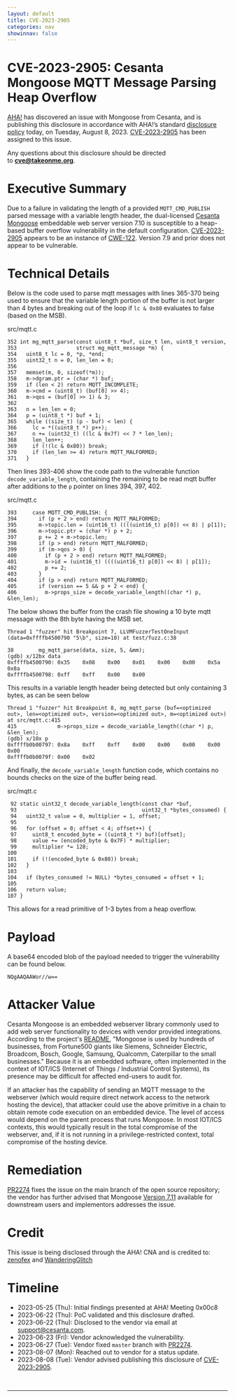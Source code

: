 ```yaml
---
layout: default
title: CVE-2023-2905
categories: nav
showinnav: false
---
```


# CVE-2023-2905: Cesanta Mongoose MQTT Message Parsing Heap Overflow

[AHA!] has discovered an issue with Mongoose from Cesanta, and is publishing this disclosure in accordance with AHA!’s standard [disclosure policy](https://takeonme.org/cve.html) today, on Tuesday, August 8, 2023. [CVE-2023-2905] has been assigned to this issue.

Any questions about this disclosure should be directed to **cve@takeonme.org**.

# Executive Summary

Due to a failure in validating the length of a provided `MQTT_CMD_PUBLISH` parsed message with a variable length header, the dual-licensed [Cesanta Mongoose](https://github.com/cesanta/mongoose) embeddable web server version 7.10 is susceptible to a heap-based buffer overflow vulnerability in the default configuration. [CVE-2023-2905] appears to be an instance of [CWE-122](https://cwe.mitre.org/data/definitions/122.html). Version 7.9 and prior does not appear to be vulnerable.

# Technical Details

Below is the code used to parse mqtt messages with lines 365-370 being used to ensure that the variable length portion of the buffer is not larger than 4 bytes and breaking out of the loop if `lc & 0x80` evaluates to false (based on the MSB).

src/mqtt.c
```
352 int mg_mqtt_parse(const uint8_t *buf, size_t len, uint8_t version,
353                   struct mg_mqtt_message *m) {
354   uint8_t lc = 0, *p, *end;
355   uint32_t n = 0, len_len = 0;
356
357   memset(m, 0, sizeof(*m));
358   m->dgram.ptr = (char *) buf;
359   if (len < 2) return MQTT_INCOMPLETE;
360   m->cmd = (uint8_t) (buf[0] >> 4);
361   m->qos = (buf[0] >> 1) & 3;
362
363   n = len_len = 0;
364   p = (uint8_t *) buf + 1;
365   while ((size_t) (p - buf) < len) {
366     lc = *((uint8_t *) p++);
367     n += (uint32_t) ((lc & 0x7f) << 7 * len_len);
368     len_len++;
369     if (!(lc & 0x80)) break;
370     if (len_len >= 4) return MQTT_MALFORMED;
371   }
```

Then lines 393-406 show the code path to the vulnerable function `decode_variable_length`, containing the remaining to be read mqtt buffer after additions to the `p` pointer on lines 394, 397, 402.

src/mqtt.c
```
393     case MQTT_CMD_PUBLISH: {
394       if (p + 2 > end) return MQTT_MALFORMED;
395       m->topic.len = (uint16_t) ((((uint16_t) p[0]) << 8) | p[1]);
396       m->topic.ptr = (char *) p + 2;
397       p += 2 + m->topic.len;
398       if (p > end) return MQTT_MALFORMED;
399       if (m->qos > 0) {
400         if (p + 2 > end) return MQTT_MALFORMED;
401         m->id = (uint16_t) ((((uint16_t) p[0]) << 8) | p[1]);
402         p += 2;
403       }
404       if (p > end) return MQTT_MALFORMED;
405       if (version == 5 && p + 2 < end) {
406         m->props_size = decode_variable_length((char *) p, &len_len);
```

The below shows the buffer from the crash file showing a 10 byte mqtt message with the 8th byte having the MSB set. 

```
Thread 1 "fuzzer" hit Breakpoint 7, LLVMFuzzerTestOneInput (data=0xffffb4500790 "5\b", size=10) at test/fuzz.c:38

38        mg_mqtt_parse(data, size, 5, &mm);
(gdb) x/12bx data
0xffffb4500790: 0x35    0x08    0x00    0x01    0x00    0x00    0x5a    0x8a
0xffffb4500798: 0xff    0xff    0x00    0x00
```

This results in a variable length header being detected but only containing 3 bytes, as can be seen below

```
Thread 1 "fuzzer" hit Breakpoint 8, mg_mqtt_parse (buf=<optimized out>, len=<optimized out>, version=<optimized out>, m=<optimized out>) at src/mqtt.c:415
415             m->props_size = decode_variable_length((char *) p, &len_len);
(gdb) x/10x p
0xffffb0b00797: 0x8a    0xff    0xff    0x00    0x00    0x00    0x00    0x00
0xffffb0b0079f: 0x00    0x02
```

And finally, the `decode_variable_length` function code, which contains no bounds checks on the size of the buffer being read.

src/mqtt.c
```
 92 static uint32_t decode_variable_length(const char *buf,
 93                                        uint32_t *bytes_consumed) {
 94   uint32_t value = 0, multiplier = 1, offset;
 95
 96   for (offset = 0; offset < 4; offset++) {
 97     uint8_t encoded_byte = ((uint8_t *) buf)[offset];
 98     value += (encoded_byte & 0x7F) * multiplier;
 99     multiplier *= 128;
100
101     if (!(encoded_byte & 0x80)) break;
102   }
103
104   if (bytes_consumed != NULL) *bytes_consumed = offset + 1;
105
106   return value;
107 }
```

This allows for a read primitive of 1-3 bytes from a heap overflow.

# Payload

A base64 encoded blob of the payload needed to trigger the vulnerability can be found below.

```
NQgAAQAAWor//w==
```


# Attacker Value

Cesanta Mongoose is an embedded webserver library commonly used to add web server functionality to devices with vendor provided integrations. According to the project's [README](https://github.com/cesanta/mongoose), "Mongoose is used by hundreds of businesses, from Fortune500 giants like Siemens, Schneider Electric, Broadcom, Bosch, Google, Samsung, Qualcomm, Caterpillar to the small businesses." Because it is an embedded software, often implemented in the context of  IOT/ICS (Internet of Things / Industrial Control Systems), its presence may be difficult for affected end-users to audit for.

If an attacker has the capability of sending an MQTT message to the webserver (which would require direct network access to the network hosting the device), that attacker could use the above primitive in a chain to obtain remote code execution on an embedded device. The level of access would depend on the parent process that runs Mongoose. In most IOT/ICS contexts, this would typically result in the total compromise of the webserver, and, if it is not running in a privilege-restricted context, total compromise of the hosting device.

# Remediation

[PR2274](https://github.com/cesanta/mongoose/pull/2274) fixes the issue on the main branch of the open source repository; the vendor has further advised that Mongoose [Version 7.11](https://github.com/cesanta/mongoose/releases/tag/7.11) available for downstream users and implementors addresses the issue.

# Credit

This issue is being disclosed through the AHA! CNA and is credited to: [zenofex](https://mastodon.social/@zenofex) and [WanderingGlitch](https://infosec.exchange/@WanderingGlitch)

# Timeline

* 2023-05-25 (Thu): Initial findings presented at AHA! Meeting 0x00c8
* 2023-06-22 (Thu): PoC validated and this disclosure drafted.
* 2023-06-22 (Thu): Disclosed to the vendor via email at support@cesanta.com.
* 2023-06-23 (Fri): Vendor acknowledged the vulnerability.
* 2023-06-27 (Tue): Vendor fixed `master` branch with [PR2274](https://github.com/cesanta/mongoose/pull/2274).
* 2023-08-07 (Mon): Reached out to vendor for a status update.
* 2023-08-08 (Tue): Vendor advised publishing this disclosure of [CVE-2023-2905].

<br/>

----

[CVE-2023-2905]: https://takeonme.org/cves/CVE-2023-2905-YYYY.html
[disclosure policy]: https://takeonme.org/cve.html
[AHA!]: https://takeonme.org/
